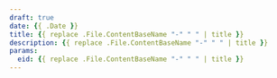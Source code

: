 ```yaml
---
draft: true
date: {{ .Date }}
title: {{ replace .File.ContentBaseName "-" " " | title }}
description: {{ replace .File.ContentBaseName "-" " " | title }}
params:
  eid: {{ replace .File.ContentBaseName "-" " " | title }}
---
```

